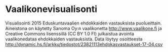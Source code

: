 # Vaalikonevisualisonti
Visualisointi 2015 Eduskuntavaalien ehdokkaiden vastauksista puolueittain. Aineistona on käytetty Sanoma Oy:n vaalikonetta http://www.vaalikone.fi ja Creative Commons lisenssillä (CC BY 1.0 FI) julkaistua avointa vaalikonedataa ehdokkaiden vastauksista. Data löytyy osoitteesta http://dynamic.hs.fi/arkku/tiedostot/23821113ehdokasvastaukset-17-04.csv
